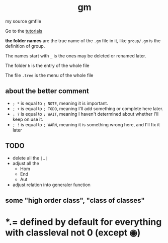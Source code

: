 <h1> <center> gm </center> </h1>

my source gmfile

Go to the [tutorials](https://github.com/GiacomoZheng/gm/wiki)

**the folder names** are the true name of the `.gm` file in it, like `group/.gm` is the definition of group.

The names start with `_` is the ones may be deleted or renamed later.

The folder `h` is the entry of the whole file

The file `.tree` is the menu of the whole file

## about the better comment
* `; *` is equal to `; NOTE`, meaning it is important.
* `; +` is equal to `; TODO`, meaning I'll add something or complete here later.
* `; ?` is equal to `; WAIT`, meaning I haven't determined about whether I'll keep on use it.
* `; !` is equal to `; WARN`, meaning it is something wrong here, and I'll fix it later

## TODO
* delete all the `|…|`
* adjust all the
    - Hom
    - End
    - Aut
* adjust relation into generaler function 
<!-- * create a `space` class as the superclass of `group`, `topological_space`. -->


## some "high order class", "class of classes"
    

# *.= defined by default for everything with classleval not 0 (except ◉)